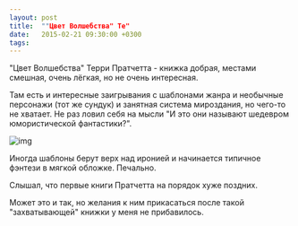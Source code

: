 ```yaml
---
layout: post
title:  ""Цвет Волшебства" Те"
date:   2015-02-21 09:30:00 +0300
tags:   
---
```


"Цвет Волшебства" Терри Пратчетта - книжка добрая, местами смешная, очень лёгкая, но не очень интересная. 

Там есть и интересные заигрывания с шаблонами жанра и необычные персонажи (тот же сундук) и занятная система мироздания, но чего-то не хватает. Не раз ловил себя на мысли "И это они называют шедевром юмористической фантастики?".

![img](https://pp.userapi.com/c625522/v625522017/195c6/qRoKl-AUjCQ.jpg)

<!--excerpt-->

Иногда шаблоны берут верх над иронией и начинается типичное фэнтези в мягкой обложке. Печально.

Слышал, что первые книги Пратчетта на порядок хуже поздних. 

Может это и так, но желания к ним прикасаться после такой "захватывающей" книжки у меня не прибавилось.
